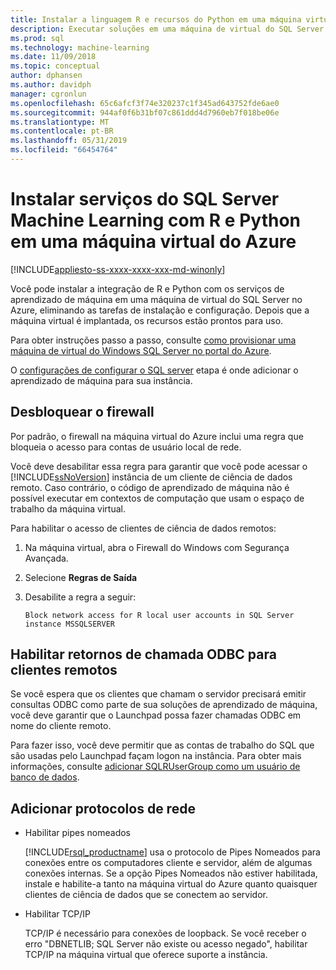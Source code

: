 ```yaml
---
title: Instalar a linguagem R e recursos do Python em uma máquina virtual do Azure - serviços do SQL Server Machine Learning
description: Executar soluções em uma máquina de virtual do SQL Server na nuvem do Azure de aprendizado de máquina e de ciência de dados R e Python.
ms.prod: sql
ms.technology: machine-learning
ms.date: 11/09/2018
ms.topic: conceptual
author: dphansen
ms.author: davidph
manager: cgronlun
ms.openlocfilehash: 65c6afcf3f74e320237c1f345ad643752fde6ae0
ms.sourcegitcommit: 944af0f6b31bf07c861ddd4d7960eb7f018be06e
ms.translationtype: MT
ms.contentlocale: pt-BR
ms.lasthandoff: 05/31/2019
ms.locfileid: "66454764"
---
```

# <a name="install-sql-server-machine-learning-services-with-r-and-python-on-an-azure-virtual-machine"></a>Instalar serviços do SQL Server Machine Learning com R e Python em uma máquina virtual do Azure
[!INCLUDE[appliesto-ss-xxxx-xxxx-xxx-md-winonly](../../includes/appliesto-ss-xxxx-xxxx-xxx-md-winonly.md)]

Você pode instalar a integração de R e Python com os serviços de aprendizado de máquina em uma máquina de virtual do SQL Server no Azure, eliminando as tarefas de instalação e configuração. Depois que a máquina virtual é implantada, os recursos estão prontos para uso.
 
Para obter instruções passo a passo, consulte [como provisionar uma máquina de virtual do Windows SQL Server no portal do Azure](https://docs.microsoft.com/azure/virtual-machines/windows/sql/virtual-machines-windows-portal-sql-server-provision).

O [configurações de configurar o SQL server](https://docs.microsoft.com/azure/virtual-machines/windows/sql/virtual-machines-windows-portal-sql-server-provision#4-configure-sql-server-settings) etapa é onde adicionar o aprendizado de máquina para sua instância.

<a name="firewall"></a>

## <a name="unblock-the-firewall"></a>Desbloquear o firewall

Por padrão, o firewall na máquina virtual do Azure inclui uma regra que bloqueia o acesso para contas de usuário local de rede.

Você deve desabilitar essa regra para garantir que você pode acessar o [!INCLUDE[ssNoVersion](../../includes/ssnoversion-md.md)] instância de um cliente de ciência de dados remoto.  Caso contrário, o código de aprendizado de máquina não é possível executar em contextos de computação que usam o espaço de trabalho da máquina virtual.

Para habilitar o acesso de clientes de ciência de dados remotos:

1. Na máquina virtual, abra o Firewall do Windows com Segurança Avançada.
2. Selecione **Regras de Saída**
3. Desabilite a regra a seguir:
  
     `Block network access for R local user accounts in SQL Server instance MSSQLSERVER`
  
## <a name="enable-odbc-callbacks-for-remote-clients"></a>Habilitar retornos de chamada ODBC para clientes remotos

Se você espera que os clientes que chamam o servidor precisará emitir consultas ODBC como parte de sua soluções de aprendizado de máquina, você deve garantir que o Launchpad possa fazer chamadas ODBC em nome do cliente remoto. 

Para fazer isso, você deve permitir que as contas de trabalho do SQL que são usadas pelo Launchpad façam logon na instância. Para obter mais informações, consulte [adicionar SQLRUserGroup como um usuário de banco de dados](../security/create-a-login-for-sqlrusergroup.md).

<a name="network"></a>

## <a name="add-network-protocols"></a>Adicionar protocolos de rede

+ Habilitar pipes nomeados
  
  [!INCLUDE[rsql_productname](../../includes/rsql-productname-md.md)] usa o protocolo de Pipes Nomeados para conexões entre os computadores cliente e servidor, além de algumas conexões internas. Se a opção Pipes Nomeados não estiver habilitada, instale e habilite-a tanto na máquina virtual do Azure quanto quaisquer clientes de ciência de dados que se conectem ao servidor.
  
+ Habilitar TCP/IP

  TCP/IP é necessário para conexões de loopback. Se você receber o erro "DBNETLIB; SQL Server não existe ou acesso negado", habilitar TCP/IP na máquina virtual que oferece suporte a instância.